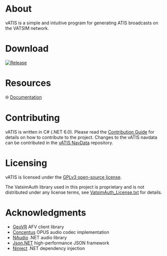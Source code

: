 # About
vATIS is a simple and intuitive program for generating ATIS broadcasts on the VATSIM network.

# Download
[![Release](https://img.shields.io/github/v/release/vatis-project/vatis?include_prereleases&style=for-the-badge)][1]

[1]: https://github.com/vatis-project/vatis/releases/latest

# Resources
:globe_with_meridians: [Documentation](https://docs.vatis.clowd.io)

# Contributing
vATIS is written in C# (.NET 6.0). Please read the [Contribution Guide](CONTRIBUTING.md) for details on how to contribute to the project. Changes to the vATIS navdata can be contributed in the [vATIS NavData](https://github.com/vatis-project/navdata) repository.

# Licensing
vATIS is licensed under the [GPLv3 open-source license](LICENSE).

The VatsimAuth library used in this project is proprietary and is not distributed under any license terms, see [VatsimAuth_License.txt](VatsimAuth_License.txt) for details.

# Acknowledgments
* [GeoVR](https://github.com/macaba/GeoVR) AFV client library
* [Concentus](https://github.com/lostromb/concentus) OPUS audio codec implementation
* [NAudio](https://github.com/naudio/NAudio) .NET audio library
* [Json.NET](https://www.newtonsoft.com/json) high-performance JSON framework
* [Ninject](http://www.ninject.org/) .NET dependency injection
